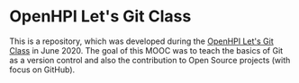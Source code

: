 # OpenHPI Let's Git Class

This is a repository, which was developed during the [OpenHPI Let's Git Class](https://open.hpi.de/courses/git2020) in June 2020. The goal of this MOOC was to teach the basics of Git as a version control and also the contribution to Open Source projects (with focus on GitHub).
